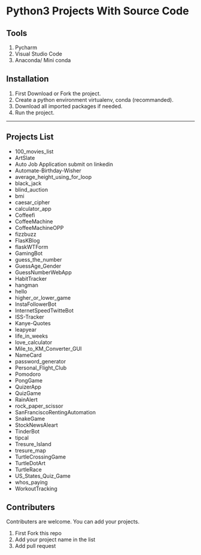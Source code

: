 # Python3 Projects With Source Code

## Tools

1. Pycharm
2. Visual Studio Code
3. Anaconda/ Mini conda

## Installation

1. First Download or Fork the project.
2. Create a python environment virtualenv, conda (recommanded).
3. Download all imported packages if needed.
4. Run the project.

---

## Projects List

- 100_movies_list
- ArtSlate
- Auto Job Application submit on linkedin
- Automate-Birthday-Wisher
- average_height_using_for_loop
- black_jack
- blind_auction
- bmi
- caesar_cipher
- calculator_app
- Coffeefi
- CoffeeMachine
- CoffeeMachineOPP
- fizzbuzz
- FlasKBlog
- flaskWTForm
- GamingBot
- guess_the_number
- GuessAge_Gender
- GuessNumberWebApp
- HabitTracker
- hangman
- hello
- higher_or_lower_game
- InstaFollowerBot
- InternetSpeedTwitteBot
- ISS-Tracker
- Kanye-Quotes
- leapyear
- life_in_weeks
- love_calculator
- Mile_to_KM_Converter_GUI
- NameCard
- password_generator
- Personal_Flight_Club
- Pomodoro
- PongGame
- QuizerApp
- QuizGame
- RainAlert
- rock_paper_scissor
- SanFranciscoRentingAutomation
- SnakeGame
- StockNewsAleart
- TinderBot
- tipcal
- Tresure_Island
- tresure_map
- TurtleCrossingGame
- TurtleDotArt
- TurtleRace
- US_States_Quiz_Game
- whos_paying
- WorkoutTracking

## Contributers

Contributers are welcome. You can add your projects.

1. First Fork this repo
2. Add your project name in the list
3. Add pull request
